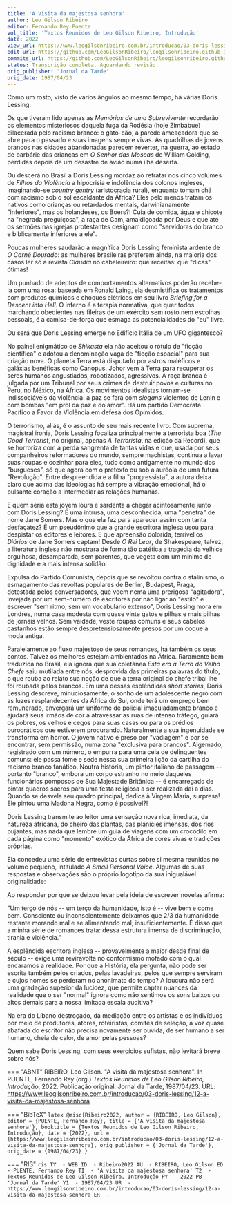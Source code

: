 ```yaml
---
title: 'A visita da majestosa senhora'
author: Leo Gilson Ribeiro
editor: Fernando Rey Puente
vol_title: 'Textos Reunidos de Leo Gilson Ribeiro, Introdução'
date: 2022
view_url: https://www.leogilsonribeiro.com.br/introducao/03-doris-lessing/12-a-visita-da-majestosa-senhora
edit_url: https://github.com/LeoGilsonRibeiro/leogilsonribeiro.github.io/edit/main//docs/markdown/introducao/03-doris-lessing/12-a-visita-da-majestosa-senhora.md
commits_url: https://github.com/LeoGilsonRibeiro/leogilsonribeiro.github.io/commits/main/docs/markdown/introducao/03-doris-lessing/12-a-visita-da-majestosa-senhora.md
status: Transcrição completa. Aguardando revisão.
orig_publisher: 'Jornal da Tarde'
orig_date: 1987/04/23
---
```


Como um rosto, visto de vários ângulos ao mesmo tempo, há várias Doris Lessing.

Os que tiveram lido apenas as *Memórias de uma Sobrevivente* recordarão os elementos misteriosos daquela fuga da Rodésia (hoje Zimbábue) dilacerada pelo racismo branco: o gato-cão, a parede ameaçadora que se abre para o passado e suas imagens sempre vivas. As quadrilhas de jovens brancos nas cidades abandonadas parecem reverter, na guerra, ao estado de barbárie das crianças em *O Senhor das Moscas* de William Golding, perdidas depois de um desastre de avião numa ilha deserta.

Ou descerá no Brasil a Doris Lessing mordaz ao retratar nos cinco volumes de *Filhos da Violência* a hipocrisia e indolência dos colonos ingleses, imaginando-se *country gentry* (aristocracia rural), enquanto tomam chá com racismo sob o sol escaldante da África? Eles pelo menos tratam os nativos como crianças ou retardados mentais, darwinianamente "inferiores", mas os holandeses, os Boers?! Cuia de comida, água e chicote na "negrada preguiçosa", a raça de Cam, amaldiçoada por Deus e que até os sermões nas igrejas protestantes designam como "servidoras do branco e biblicamente inferiores a ele".

Poucas mulheres saudarão a magnífica Doris Lessing feminista ardente de *O Carnê Dourado*: as mulheres brasileiras preferem ainda, na maioria dos casos ler só a revista *Cláudia* no cabeleireiro: que receitas: que "dicas" ótimas!

Um punhado de adeptos de comportamentos alternativos poderão recebe-la com uma rosa: baseada em Ronald Laing, ela desmistifica os tratamentos com produtos químicos e choques elétricos em seu livro *Briefing for a Descent into Hell*. O inferno é a terapia normativa, que quer todos marchando obedientes nas fileiras de um exército sem rosto nem escolhas pessoais, é a camisa-de-força que esmaga as potencialidades do "eu" livre.

Ou será que Doris Lessing emerge no Edifício Itália de um UFO gigantesco?

No painel enigmático de *Shikasta* ela não aceitou o rótulo de "ficção científica" e adotou a denominação vaga de "ficção espacial" para sua criação nova. O planeta Terra está disputado por astros maléficos e galáxias benéficas como Canopus. Johor vem à Terra para recuperar os seres humanos angustiados, robotizados, agressivos. A raça branca é julgada por um Tribunal por seus crimes de destruir povos e culturas no Peru, no México, na África. Os movimentos idealistas tornam-se indissociáveis da violência: a paz se fará com *slogans* violentos de Lenin e com bombas "em prol da paz e do amor". Há um partido Democrata Pacífico a Favor da Violência em defesa dos Opimidos.

O terrorismo, aliás, é o assunto de seu mais recente livro. Com suprema, magistral ironia, Doris Lessing focaliza principalmente a terrorista boa (*The Good Terrorist*, no original, apenas *A Terrorista*, na edição da Record), que se horroriza com a perda sangrenta de tantas vidas e que, usada por seus companheiros reformadores do mundo, sempre machistas, continua a lavar suas roupas e cozinhar para eles, tudo como antigamente no mundo dos "burgueses", só que agora com o pretexto ou sob a auréola de uma futura "Revolução". Entre despreendida e a filha "progressista", a autora deixa claro que acima das ideologias há sempre a vibração emocional, há o pulsante coração a intermediar as relações humanas.

E quem seria esta jovem loura e sardenta a chegar acintosamente junto com Doris Lessing? É uma intrusa, uma desconhecida, uma "penetra" de nome Jane Somers. Mas o que ela fez para aparecer assim com tanta desfaçatez? É um pseudônimo que a grande escritora inglesa usou para despistar os editores e leitores. E que apreensão dolorida, terrível os *Diários* de Jane Somers captam! Desde *O Rei Lear*, de Shakespeare, talvez, a literatura inglesa não mostrara de forma tão patética a tragédia da velhice orgulhosa, desamparada, sem parentes, que vegeta com um mínimo de dignidade e a mais intensa solidão.

Expulsa do Partido Comunista, depois que se revoltou contra o stalinismo, o esmagamento das revoltas populares de Berlim, Budapest, Praga, detestada pelos conversadores, que veem nema uma prerigosa "agitadora", invejada por um sem-número de escritores por não ligar ao "estilo" e escrever "sem ritmo, sem um vocabulário extenso", Doris Lessing mora em Londres, numa casa modesta com quase vinte gatos e pilhas e mais pilhas de jornais velhos. Sem vaidade, veste roupas comuns e seus cabelos castanhos estão sempre despretensiosamente presos por um coque à moda antiga.

Paralelamente ao fluxo majestoso de seus romances, há também os seus contos. Talvez os melhores estejam ambientados na África. Raramente bem traduzida no Brasil, ela ignora que sua coletânea *Esta era a Terra do Velho Chefe* saiu mutilada entre nós, desprovida das primeiras palavras do título, o que rouba ao relato sua noção de que a terra original do chefe tribal lhe foi roubada pelos brancos. Em uma dessas esplêndidas *short stories*, Doris Lessing descreve, minuciosamente, o sonho de um adolescente negro com as luzes resplandecentes da África do Sul, onde terá um emprego bem remunerado, envergará um uniforme de policial imaculadamente branco e ajudará seus irmãos de cor a atravessar as ruas de intenso tráfego, guiará os pobres, os velhos e cegos para suas casas ou para os prédios burocráticos que estiverem procurando. Naturalmente a sua ingenuidade se transforma em horror. O jovem nativo é preso por "vadiagem" e por se encontrar, sem permissão, numa zona "exclusiva para brancos". Algemado, registrado com um número, o empurra para uma cela de delinquentes comuns: ele passa fome e sede nessa sua primeira lição da cartilha do racismo branco fanático. Noutra história, um pintor italiano de passagem -- portanto "branco", embora um corpo estranho no meio daqueles funcionários pomposos de Sua Majestade Britânica -- é encarregado de pintar quadros sacros para uma festa religiosa a ser realizada daí a dias. Quando se desvela seu quadro principal, dedica à Virgem Maria, surpresa! Ele pintou uma Madona Negra, como é possível?!

Doris Lessing transmite ao leitor uma sensação nova rica, imediata, da natureza africana, do cheiro das plantas, das planícies imensas, dos rios pujantes, mas nada que lembre um guia de viagens com um crocodilo em cada página como "momento" exótico da África de cores vivas e tradições próprias.

Ela concedeu uma série de entrevistas curtas sobre si mesma reunidas no volume pequeno, intitulado *A Small Personal Voice*. Algumas de suas respostas e observações são o próprio logotipo da sua inigualável originalidade:

Ao responder por que se deixou levar pela ideia de escrever novelas afirma:

"Um terço de nós -- um terço da humanidade, isto é -- vive bem e come bem. Consciente ou inconscientemente deixamos que 2/3 da humanidade restante morando mal e se alimentando mal, insuficientemente. É disso que a minha série de romances trata: dessa estrutura imensa de discriminação, tirania e violência."

A esplêndida escritora inglesa -- provavelmente a maior desde final de século -- exige uma reviravolta no conformismo mofado com o qual encaramos a realidade. Por que a História, ela pergunta, não pode ser escrita também pelos criados, pelas lavadeiras, pelos que sempre serviram e cujos nomes se perderam no anonimato do tempo? A loucura não será uma gradação superior da lucidez, que permite captar nuances da realidade que o ser "normal" ignora como não sentimos os sons baixos ou altos demais para a nossa limitada escala auditiva?

Na era do Líbano destroçado, da mediação entre os artistas e os indivíduos por meio de produtores, atores, roteiristas, comitês de seleção, a voz quase abafada do escritor não precisa novamente ser ouvida, de ser humano a ser humano, cheia de calor, de amor pelas pessoas?

Quem sabe Doris Lessing, com seus exercícios sufistas, não levitará breve sobre nós?


=== "ABNT"
    RIBEIRO, Leo Gilson. "A visita da majestosa senhora". In PUENTE, Fernando Rey (org.) <em>Textos Reunidos de Leo Gilson Ribeiro, Introdução</em>, 2022. Publicação original: Jornal da Tarde, 1987/04/23. URL: <a href="stable_url">https://www.leogilsonribeiro.com.br/introducao/03-doris-lessing/12-a-visita-da-majestosa-senhora</a>

=== "BibTeX"
    ```latex
    @misc{Ribeiro2022,
    author = {RIBEIRO, Leo Gilson},
    editor = {PUENTE, Fernando Rey},
    title = {'A visita da majestosa senhora'},
    booktitle = {Textos Reunidos de Leo Gilson Ribeiro, Introdução},
    date = {2022},
    url = {https://www.leogilsonribeiro.com.br/introducao/03-doris-lessing/12-a-visita-da-majestosa-senhora},
    orig_publisher = {'Jornal da Tarde'},
    orig_date = {1987/04/23}
    }
    ```

=== "RIS"
    ```ris
    TY  - WEB
    ID  - Ribeiro2022
    AU  - RIBEIRO, Leo Gilson
    ED  - PUENTE, Fernando Rey
    TI  - 'A visita da majestosa senhora'
    T2  - Textos Reunidos de Leo Gilson Ribeiro, Introdução
    PY  - 2022
    PB  - 'Jornal da Tarde'
    Y1  - 1987/04/23
    UR  - https://www.leogilsonribeiro.com.br/introducao/03-doris-lessing/12-a-visita-da-majestosa-senhora
    ER  - 
    ```
